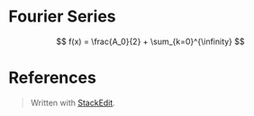 

# Fourier Series

$$
f(x) = \frac{A_0}{2} + \sum_{k=0}^{\infinity}
$$


# References


> Written with [StackEdit](https://stackedit.io/).
<!--stackedit_data:
eyJoaXN0b3J5IjpbLTIxNjE2MzYwMF19
-->
